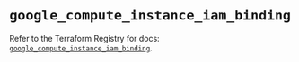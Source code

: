 # `google_compute_instance_iam_binding`

Refer to the Terraform Registry for docs: [`google_compute_instance_iam_binding`](https://registry.terraform.io/providers/hashicorp/google-beta/6.10.0/docs/resources/google_compute_instance_iam_binding).
